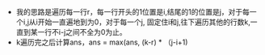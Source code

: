 + 我的思路是遍历每一行r，每一行开头的1位置是i,结尾的1的位置是j，对于每一个i,j从i开始一直遍地到为0，对于每一个j, 固定住i和j,往下遍历其他的行数k,一直到某一行不i-j之间不全为0为止。
+ k遍历完之后计算ans，ans = max(ans, (k-r) * （j-i+1)
